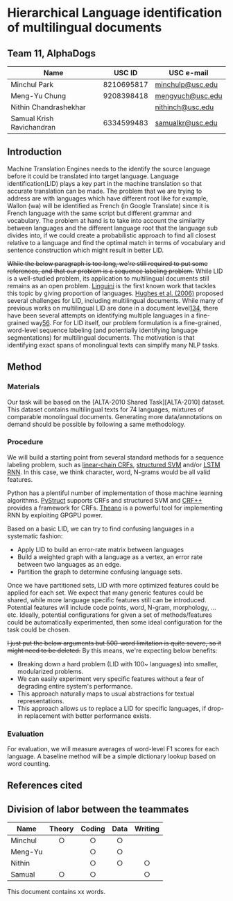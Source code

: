 # Hierarchical Language identification of multilingual documents

## Team 11, AlphaDogs
| Name                      | USC ID     | USC e-mail       |
|---------------------------|------------|------------------|
| Minchul Park              | 8210695817 | minchulp@usc.edu |
| Meng-Yu Chung             | 9208398418 | mengyuch@usc.edu |
| Nithin Chandrashekhar     |            | nithinch@usc.edu |
| Samual Krish Ravichandran | 6334599483 | samualkr@usc.edu |

## Introduction

Machine Translation Engines needs to the identify the source language before it could be translated into target language. Language identification(LID) plays a key part in the machine translation so that accurate translation can be made. The problem that we are trying to address are with languages which have different root like for example, Wallon (wa) will be identified as French (in Google Translate) since it is French language with the same script but different grammar and vocabulary. The problem at hand is to take into account the similarity between languages and the different language root that the language sub divides into, if we could create a probabilistic approach to find all closest relative to a language and find the optimal match in terms of vocabulary and sentence construction which might result in better LID.

<del>While the below paragraph is too long, we're still required to put some references, and that our problem is a sequence labeling problem.</del>
While LID is a well-studied problem, its application to multilingual documents still remains as an open problem. [Linguini][1] is the first known work that tackles this topic by giving proportion of languages. [Hughes et al. (2006)][2] proposed several challenges for LID, including multilingual documents. While many of previous works on multilingual LID are done in a document level[1][1][3][3][4][4], there have been several attempts on identifying multiple languages in a fine-grained way[5][5][6][6]. For for LID itself, our problem formulation is a fine-grained, word-level sequence labeling (and potentially identifying language segmentations) for multilingual documents. The motivation is that identifying exact spans of monolingual texts can simplify many NLP tasks. 

## Method

### Materials

Our task will be based on the [ALTA-2010 Shared Task][ALTA-2010] dataset. This dataset contains multilingual texts for 74 languages, mixtures of comparable monolingual documents. Generating more data/annotations on demand should be possible by following a same methodology.

### Procedure

We will build a starting point from several standard methods for a sequence labeling problem, such as [linear-chain CRFs][7], [structured SVM][8] and/or [LSTM RNN][9]. In this case, we think character, word, N-grams would be all valid features.

Python has a plentiful number of implementation of those machine learning algorithms. [PyStruct][10] supports CRFs and structured SVM and [CRF++][11] provides a framework for CRFs. [Theano][12] is a powerful tool for implementing RNN by exploiting GPGPU power.

Based on a basic LID, we can try to find confusing languages in a systematic fashion:

 * Apply LID to build an error-rate matrix between languages
 * Build a weighted graph with a language as a vertex, an error rate between two languages as an edge.
 * Partition the graph to determine confusing language sets.

Once we have partitioned sets, LID with more optimized features could be applied for each set. We expect that many generic features could be shared, while more language specific features still can be introduced. Potential features will include code points, word, N-gram, morphology, ... etc. Ideally, potential configurations for given a set of methods/features could be automatically experimented, then some ideal configuration for the task could be chosen.

<del> I just put the below arguments but 500-word limitation is quite severe, so it might need to be deleted.</del>
By this means, we're expecting below benefits:

 * Breaking down a hard problem (LID with 100~ languages) into smaller, modularized problems.
 * We can easily experiment very specific features without a fear of degrading entire system's performance.
 * This approach naturally maps to usual abstractions for textual representations.
 * This approach allows us to replace a LID for specific languages, if drop-in replacement with better performance exists.

### Evaluation

For evaluation, we will measure averages of word-level F1 scores for each language. A baseline method will be a simple dictionary lookup based on word counting.

## References cited

[1]: http://www.computer.org/csdl/proceedings/hicss/1999/0001/02/00012035.pdf "Linguini: Language Identification for Multilingual Documents"
[2]: http://lrec-conf.org/proceedings/lrec2006/pdf/459_pdf.pdf "Reconsidering Language Identification for Written Language Resources"
[3]: https://aclweb.org/anthology/Q/Q14/Q14-1003.pdf "Automatic Detection and Language Identification of Multilingual Documents"
[4]: https://www.researchgate.net/profile/Zakaria_Elberrichi/publication/220531464_Automatic_Language_Identification_An_Alternative_Unsupervised_Approach_Using_a_New_Hybrid_Algorithm/links/0fcfd50cb7bd3ceeef000000.pdf "Automatic language identification: An alternative unsupervised approach using a new hybrid algorithm"
[5]: http://citeseerx.ist.psu.edu/viewdoc/download?doi=10.1.1.139.6877&rep=rep1&type=pdf#page=14 "A Fine-Grained Model for Language Identification"
[6]: http://tangra.si.umich.edu/~radev/papers/language_identification.pdf "Labeling the Languages of Words in Mixed-Language Documents using Weakly Supervised Methods"
[7]: https://www.cs.utah.edu/~piyush/teaching/crf.pdf "Conditional Random Fields: Probabilistic Models for Segmenting and Labeling Sequence Data"
[8]: http://www.jmlr.org/papers/volume6/tsochantaridis05a/tsochantaridis05a.pdf "Large Margin Methods for Structured and Interdependent Output Variables"
[9]: http://deeplearning.cs.cmu.edu/pdfs/Hochreiter97_lstm.pdf "LONG SHORT-TERM MEMORY"
[10]: https://pystruct.github.io/ "PyStruct - Structured Learning in Python"
[11]: https://taku910.github.io/crfpp/ "CRF++: Yet Another CRF toolkit"
[12]: https://github.com/Theano/Theano "Theano"
[ALTA2010]: http://aclweb.org/anthology/U/U10/U10-1003.pdf "ALTA-2010 Shared Task"

## Division of labor between the teammates

| Name    | Theory | Coding | Data | Writing |
|---------|:------:|:------:|:----:|:-------:|
| Minchul |    ○   |    ○   |   ○  |         |
| Meng-Yu |        |    ○   |   ○  |         |
| Nithin  |        |    ○   |   ○  |    ○    |
| Samual  |    ○   |    ○   |      |    ○    |

This document contains xx words.
